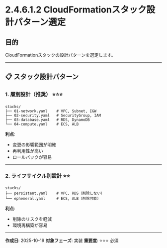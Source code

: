 # 2.4.6.1.2 CloudFormationスタック設計パターン選定

## 目的

CloudFormationスタックの設計パターンを選定します。

---

## 📋 スタック設計パターン

### 1. 層別設計（推奨） ⭐⭐⭐

```
stacks/
├── 01-network.yaml    # VPC, Subnet, IGW
├── 02-security.yaml   # SecurityGroup, IAM
├── 03-database.yaml   # RDS, DynamoDB
└── 04-compute.yaml    # ECS, ALB
```

**利点**:
- 変更の影響範囲が明確
- 再利用性が高い
- ロールバックが容易

---

### 2. ライフサイクル別設計 ⭐⭐

```
stacks/
├── persistent.yaml    # VPC, RDS（削除しない）
└── ephemeral.yaml     # ECS, ALB（削除可能）
```

**利点**:
- 削除のリスクを軽減
- 環境再構築が容易

---

**作成日**: 2025-10-19
**対象フェーズ**: 実装
**重要度**: ⭐⭐⭐ 必須
